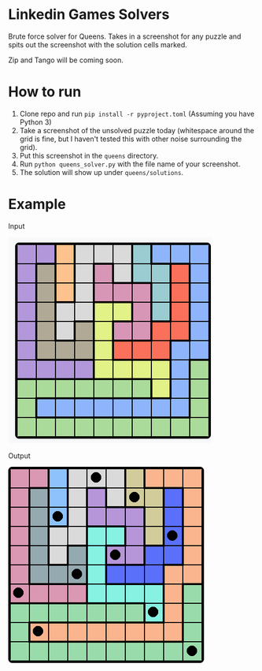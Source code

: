 # Linkedin Games Solvers

Brute force solver for Queens. Takes in a screenshot for any puzzle and spits out the screenshot with the solution cells marked.

Zip and Tango will be coming soon. 

# How to run

1. Clone repo and run `pip install -r pyproject.toml` (Assuming you have Python 3)
2. Take a screenshot of the unsolved puzzle today (whitespace around the grid is fine, but I haven't tested this with other noise surrounding the grid).
3. Put this screenshot in the `queens` directory.
4. Run `python queens_solver.py` with the file name of your screenshot. 
5. The solution will show up under `queens/solutions`.

# Example
Input

![queens_2.png](queens/queens_2.png)

Output

![queens_2_solved.png](queens/solutions/queens_2_solved.png)
